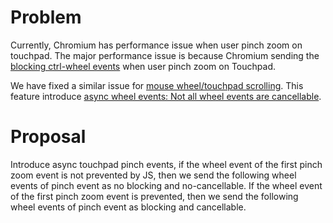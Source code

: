 # Problem

Currently, Chromium has performance issue when user pinch zoom on touchpad. The major performance issue is because Chromium sending the [blocking ctrl-wheel events](https://github.com/w3c/uievents/issues/31) when user pinch zoom on Touchpad.

We have fixed a similar issue for [mouse wheel/touchpad scrolling](https://groups.google.com/a/chromium.org/forum/#!topic/blink-dev/5jrqZmUBV9c). This feature introduce [async wheel events: Not all wheel events are cancellable](https://github.com/w3c/uievents/pull/171/files). 

# Proposal

Introduce async touchpad pinch events, if the wheel event of the first pinch zoom event is not prevented by JS, then we send the following wheel events of pinch event as no blocking and no-cancellable. If the wheel event of the first pinch zoom event is prevented, then we send the following wheel events of pinch event as blocking and cancellable.

